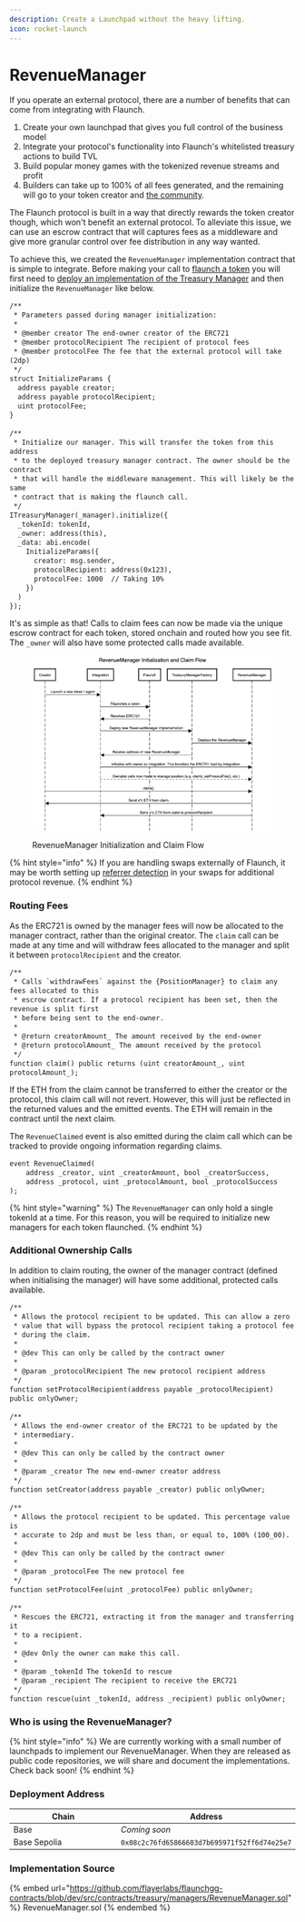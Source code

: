 ```yaml
---
description: Create a Launchpad without the heavy lifting.
icon: rocket-launch
---
```


# RevenueManager

If you operate an external protocol, there are a number of benefits that can come from integrating with Flaunch.

1. Create your own launchpad that gives you full control of the business model
2. Integrate your protocol's functionality into Flaunch's whitelisted treasury actions to build TVL
3. Build popular money games with the tokenized revenue streams and profit
4. Builders can take up to 100% of all fees generated, and the remaining will go to your token creator and [the community](../hooks/progressive-bid-wall.md).

The Flaunch protocol is built in a way that directly rewards the token creator though, which won't benefit an external protocol. To alleviate this issue, we can use an escrow contract that will captures fees as a middleware and give more granular control over fee distribution in any way wanted.

To achieve this, we created the `RevenueManager` implementation contract that is simple to integrate. Before making your call to [flaunch a token](../guides/flaunching-a-coin.md) you will first need to [deploy an implementation of the Treasury Manager](./) and then initialize the `RevenueManager` like below.

```solidity
/**
 * Parameters passed during manager initialization:
 *
 * @member creator The end-owner creator of the ERC721
 * @member protocolRecipient The recipient of protocol fees
 * @member protocolFee The fee that the external protocol will take (2dp)
 */
struct InitializeParams {
  address payable creator;
  address payable protocolRecipient;
  uint protocolFee;
}

/**
 * Initialize our manager. This will transfer the token from this address
 * to the deployed treasury manager contract. The owner should be the contract
 * that will handle the middleware management. This will likely be the same
 * contract that is making the flaunch call.
 */
ITreasuryManager(_manager).initialize({
  _tokenId: tokenId,
  _owner: address(this),
  _data: abi.encode(
    InitializeParams({
      creator: msg.sender,
      protocolRecipient: address(0x123),
      protocolFee: 1000  // Taking 10%
    })
  )
});
```

It's as simple as that! Calls to claim fees can now be made via the unique escrow contract for each token, stored onchain and routed how you see fit. The `_owner` will also have some protected calls made available.

<figure><img src="../../.gitbook/assets/RevenueManager-initialization-and-claim-flow.png" alt=""><figcaption><p>RevenueManager Initialization and Claim Flow</p></figcaption></figure>

{% hint style="info" %}
If you are handling swaps externally of Flaunch, it may be worth setting up [referrer detection](../guides/setting-a-swap-referrer.md) in your swaps for additional protocol revenue.
{% endhint %}

### Routing Fees

As the ERC721 is owned by the manager fees will now be allocated to the manager contract, rather than the original creator. The `claim` call can be made at any time and will withdraw fees allocated to the manager and split it between `protocolRecipient` and the creator.

```solidity
/**
 * Calls `withdrawFees` against the {PositionManager} to claim any fees allocated to this
 * escrow contract. If a protocol recipient has been set, then the revenue is split first
 * before being sent to the end-owner.
 *
 * @return creatorAmount_ The amount received by the end-owner
 * @return protocolAmount_ The amount received by the protocol
 */
function claim() public returns (uint creatorAmount_, uint protocolAmount_);
```

If the ETH from the claim cannot be transferred to either the creator or the protocol, this claim call will not revert. However, this will just be reflected in the returned values and the emitted events. The ETH will remain in the contract until the next claim.

The `RevenueClaimed` event is also emitted during the claim call which can be tracked to provide ongoing information regarding claims.

```solidity
event RevenueClaimed(
    address _creator, uint _creatorAmount, bool _creatorSuccess,
    address _protocol, uint _protocolAmount, bool _protocolSuccess
);
```

{% hint style="warning" %}
The `RevenueManager` can only hold a single tokenId at a time. For this reason, you will be required to initialize new managers for each token flaunched.
{% endhint %}

### Additional Ownership Calls

In addition to claim routing, the owner of the manager contract (defined when initialising the manager) will have some additional, protected calls available.

```solidity
/**
 * Allows the protocol recipient to be updated. This can allow a zero
 * value that will bypass the protocol recipient taking a protocol fee
 * during the claim.
 *
 * @dev This can only be called by the contract owner
 *
 * @param _protocolRecipient The new protocol recipient address
 */
function setProtocolRecipient(address payable _protocolRecipient) public onlyOwner;

/**
 * Allows the end-owner creator of the ERC721 to be updated by the
 * intermediary.
 *
 * @dev This can only be called by the contract owner
 *
 * @param _creator The new end-owner creator address
 */
function setCreator(address payable _creator) public onlyOwner;

/**
 * Allows the protocol recipient to be updated. This percentage value is
 * accurate to 2dp and must be less than, or equal to, 100% (100_00).
 *
 * @dev This can only be called by the contract owner
 *
 * @param _protocolFee The new protocol fee
 */
function setProtocolFee(uint _protocolFee) public onlyOwner;

/**
 * Rescues the ERC721, extracting it from the manager and transferring it
 * to a recipient.
 *
 * @dev Only the owner can make this call.
 *
 * @param _tokenId The tokenId to rescue
 * @param _recipient The recipient to receive the ERC721
 */
function rescue(uint _tokenId, address _recipient) public onlyOwner;

```

### Who is using the RevenueManager?

{% hint style="info" %}
We are currently working with a small number of launchpads to implement our RevenueManager. When they are released as public code repositories, we will share and document the implementations. Check back soon!
{% endhint %}

### Deployment Address

<table><thead><tr><th width="343">Chain</th><th>Address</th></tr></thead><tbody><tr><td>Base</td><td><em>Coming soon</em></td></tr><tr><td>Base Sepolia</td><td><code>0x08c2c76fd65866603d7b695971f52ff6d74e25e7</code></td></tr></tbody></table>

### Implementation Source

{% embed url="https://github.com/flayerlabs/flaunchgg-contracts/blob/dev/src/contracts/treasury/managers/RevenueManager.sol" %}
RevenueManager.sol
{% endembed %}
